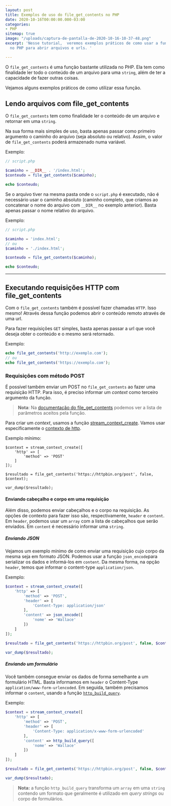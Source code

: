 ```yaml
---
layout: post
title: Exemplos de uso do file_get_contents no PHP
date: 2020-10-16T00:00:00.000-03:00
categories:
- PHP
sitemap: true
image: "/uploads/captura-de-pantalla-de-2020-10-16-10-37-48.png"
excerpt: 'Nesse tutorial,  veremos exemplos práticos de como usar a função file_get_contents
  no PHP para abrir arquivos e urls. '

---
```

O `file_get_contents` é uma função bastante utilizada no PHP. Ela tem como finalidade ler todo o conteúdo de um arquivo para uma `string`, além de ter a capacidade de fazer outras coisas.

Vejamos alguns exemplos práticos de como utilizar essa função.

## Lendo arquivos com file_get_contents

O `file_get_contents` tem como finalidade ler o conteúdo de um arquivo e retornar em uma `string`.

Na sua forma mais simples de uso, basta apenas passar como primeiro argumento o caminho do arquivo (seja absoluto ou relativo). Assim, o valor de `file_get_contents` poderá armazenado numa variável.

Exemplo:

```php
// script.php

$caminho = __DIR__ . '/index.html';
$conteudo = file_get_contents($caminho);

echo $conteudo;
```

Se o arquivo tiver na mesma pasta onde o `script.php` é executado, não é necessário usar o caminho absoluto (caminho completo, que criamos ao concatenar o nome do arquivo com `__DIR__` no exemplo anterior). Basta apenas passar o nome relativo do arquivo.

Exemplo:

```php
// script.php

$caminho = 'index.html';
// ou 
$caminho = './index.html';

$conteudo = file_get_contents($caminho);

echo $conteudo;
```

***

## Executando requisições HTTP com file_get_contents

Com o `file_get_contents` também é possível fazer chamadas `HTTP`.
Isso mesmo! Através dessa função podemos abrir o conteúdo remoto através de uma url.

Para fazer requisições `GET` simples, basta apenas passar a url que você deseja obter o conteúdo e o mesmo será retornado.

Exemplo:

```php
echo file_get_contents('http://exemplo.com');
// ou 
echo file_get_contents('https://exemplo.com');
```

### Requisições com método POST

É possível também enviar um POST no `file_get_contents` ao fazer uma requisição HTTP. Para isso, é preciso informar um _context_ como terceiro argumento da função.

> **Nota**: Na [documentação do file_get_contents](https://www.php.net/manual/pt_BR/function.file-get-contents.php) podemos ver a lista de parâmetros aceitos pela função.

Para criar um _context_, usamos a função [stream_context_create](https://www.php.net/manual/pt_BR/function.stream-context-create). Vamos usar especificamente o [contexto de http](https://www.php.net/manual/pt_BR/context.http.php).

Exemplo mínimo:

    $context = stream_context_create([
        'http' => [
            'method' => 'POST'
        ]
    ]);
    
    $resultado = file_get_contents('https://httpbin.org/post', false, $context);
    
    var_dump($resultado);

#### Enviando cabeçalho e corpo em uma requisição

Além disso, podemos enviar cabeçalhos e o corpo na requisição. As opções de contexto para fazer isso são, respectivamente, `header` e `content`. Em `header`, podemos usar um `array` com a lista de cabeçalhos que serão enviados. Em `content` é necessário informar uma `string`.

##### Enviando JSON

Vejamos um exemplo mínimo de como enviar uma requisição cujo corpo da mesma seja em formato JSON. Podemos usar a função `json_encode`para serializar os dados e informá-los em `content`. Da mesma forma, na opção `header`, temos que informar o content-type `application/json`.

Exemplo:

```php
$context = stream_context_create([
    'http' => [
        'method' => 'POST',
        'header' => [
            'Content-Type: application/json'
        ],
        'content' => json_encode([
            'nome' => 'Wallace'
        ])
    ]
]);

$resultado = file_get_contents('https://httpbin.org/post', false, $context);

var_dump($resultado);
```

##### Enviando um formulário

Você também consegue enviar os dados de forma semelhante a um formulário HTML. Basta informamos em `header` o Content-Type `application/www-form-urlencoded`. Em seguida, também precisamos informar o `content`, usando a função [`http_build_query`](https://www.php.net/manual/pt_BR/function.http-build-query.php). 


Exemplo:

```php
$context = stream_context_create([
    'http' => [
        'method' => 'POST',
        'header' => [
            'Content-Type: application/x-www-form-urlencoded'
        ],
        'content' => http_build_query([
            'nome' => 'Wallace'
        ])
    ]
]);

$resultado = file_get_contents('https://httpbin.org/post', false, $context);

var_dump($resultado);
```

> **Nota:** a função `http_build_query` transforma um `array` em uma `string` contendo um formato que geralmente é utilizado em *query strings* ou corpo de formulários.
